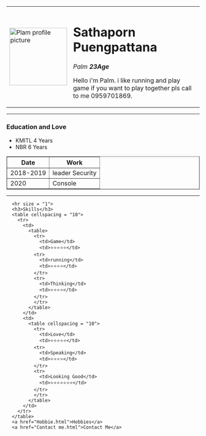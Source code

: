 <!DOCTYPE html>
<html lang="en" dir="ltr">

  <head>
    <meta charset="utf-8">
    <title>🌸Palm🌸</title>
  </head>

<body>
    <table>
<tr>
  <td><img src="image/Palm.jpg" alt="Plam profile picture" width="150" height="150"></td>
  <td><h1>Sathaporn Puengpattana</h1>
  <p><em>Palm <strong>23Age</strong></em> </p>
  <p>Hello i'm Palm. i like running and play game if you want to play together pls call to me 0959701869.</p></td>
</tr>
    </table>
    <hr size = "1">
    <h3>Education and Love</h3>
    <ul>
      <li>KMITL 4 Years</li>
      <li>NBR 6 Years</li>
    </ul>
    <table border="1">
      <thead>
        <tr>
          <th>Date</th>
          <th>Work</th>
        </tr>
      </thead>
      <tr>
        <td>2018-2019</td>
        <td>leader Security</td>
      </tr>
      <tr>
        <td>2020</td>
        <td>Console</td>
      </tr>
  </table>
    <hr size ="1">

      <hr size = "1">
      <h3>Skills</h3>
      <table cellspacing = "10">
        <tr>
          <td>
            <table>
              <tr>
                <td>Game</td>
                <td>⭐⭐⭐⭐⭐</td>
              <tr>
                <td>running</td>
                <td>⭐⭐⭐⭐</td>
              </tr>
              <tr>
                <td>Thinking</td>
                <td>⭐⭐⭐⭐</td>
              </tr>
              </tr>
            </table>
          </td>
          <td>
            <table cellspacing = "10">
              <tr>
                <td>Love</td>
                <td>⭐⭐⭐⭐⭐</td>
              <tr>
                <td>Speaking</td>
                <td>⭐⭐⭐⭐</td>
              </tr>
              <tr>
                <td>Looking Good</td>
                <td>⭐⭐⭐⭐⭐⭐⭐</td>
              </tr>
              </tr>
            </table>
          </td>
        </tr>
      </table>
      <a href="Hobbie.html">Hobbies</a>
      <a href="Contact me.html">Contact Me</a>


  </body>
</html>
